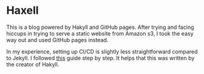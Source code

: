 # Haxell
This is a blog powered by Hakyll and GitHub pages. After trying and facing hiccups in trying to serve a static website from Amazon s3, I took the easy way out and used GitHub pages instead. 

In my experience, setting up CI/CD is slightly less straightforward compared to Jekyll. I followed [this](https://jaspervdj.be/hakyll/tutorials/github-pages-tutorial.html) guide step by step. It helps that this was written by the creator of Hakyll.
